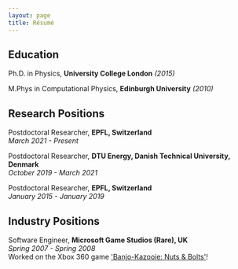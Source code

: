 ```yaml
---
layout: page
title: Résumé
---
```


## Education

Ph.D. in Physics, **University College London** *(2015)*

M.Phys in Computational Physics, **Edinburgh University** *(2010)*

## Research Positions

Postdoctoral Researcher, **EPFL, Switzerland**  
*March 2021 - Present*

Postdoctoral Researcher, **DTU Energy, Danish Technical University, Denmark**  
*October 2019 - March 2021*

Postdoctoral Researcher, **EPFL, Switzerland**  
*January 2015 - January 2019*


## Industry Positions

Software Engineer, **Microsoft Game Studios (Rare), UK**  
*Spring 2007 - Spring 2008*  
Worked on the Xbox 360 game ['Banjo-Kazooie: Nuts & Bolts'](https://www.mobygames.com/game/xbox360/banjo-kazooie-nuts-bolts/credits)!
